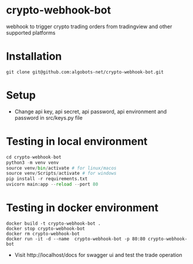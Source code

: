 # crypto-webhook-bot

webhook to trigger crypto trading orders from tradingview and other supported platforms

# Installation

```
git clone git@github.com:algobots-net/crypto-webhook-bot.git
```

# Setup

- Change api key, api secret, api password, api environment and password in src/keys.py file

# Testing in local environment

```python
cd crypto-webhook-bot
python3 -m venv venv
source venv/bin/activate # for linux/macos
source venv/Scripts/activate # for windows
pip install -r requirements.txt
uvicorn main:app --reload --port 80
```

# Testing in docker environment

```docker
docker build -t crypto-webhook-bot .
docker stop crypto-webhook-bot
docker rm crypto-webhook-bot
docker run -it -d --name  crypto-webhook-bot -p 80:80 crypto-webhook-bot
```

- Visit http://localhost/docs for swagger ui and test the trade operation
